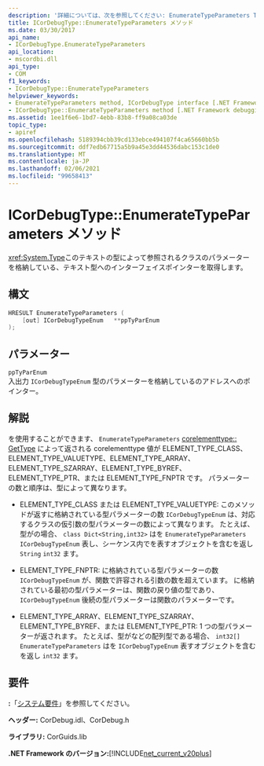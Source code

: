 ```yaml
---
description: '詳細については、次を参照してください: EnumerateTypeParameters Type:: メソッド'
title: ICorDebugType::EnumerateTypeParameters メソッド
ms.date: 03/30/2017
api_name:
- ICorDebugType.EnumerateTypeParameters
api_location:
- mscordbi.dll
api_type:
- COM
f1_keywords:
- ICorDebugType::EnumerateTypeParameters
helpviewer_keywords:
- EnumerateTypeParameters method, ICorDebugType interface [.NET Framework debugging]
- ICorDebugType::EnumerateTypeParameters method [.NET Framework debugging]
ms.assetid: 1ee1f6e6-1bd7-4ebb-83b8-ff9a08ca03de
topic_type:
- apiref
ms.openlocfilehash: 5189394cbb39cd133ebce494107f4ca65660bb5b
ms.sourcegitcommit: ddf7edb67715a5b9a45e3dd44536dabc153c1de0
ms.translationtype: MT
ms.contentlocale: ja-JP
ms.lasthandoff: 02/06/2021
ms.locfileid: "99658413"
---
```

# <a name="icordebugtypeenumeratetypeparameters-method"></a>ICorDebugType::EnumerateTypeParameters メソッド

<xref:System.Type>このテキストの型によって参照されるクラスのパラメーターを格納している、テキスト型へのインターフェイスポインターを取得します。  
  
## <a name="syntax"></a>構文  
  
```cpp  
HRESULT EnumerateTypeParameters (  
    [out] ICorDebugTypeEnum   **ppTyParEnum  
);  
```  
  
## <a name="parameters"></a>パラメーター  

 `ppTyParEnum`  
 入出力 `ICorDebugTypeEnum` 型のパラメーターを格納しているのアドレスへのポインター。  
  
## <a name="remarks"></a>解説  

 を使用することができます、 `EnumerateTypeParameters` [corelementtype:: GetType](icordebugtype-gettype-method.md) によって返される corelementtype 値が ELEMENT_TYPE_CLASS、ELEMENT_TYPE_VALUETYPE、ELEMENT_TYPE_ARRAY、ELEMENT_TYPE_SZARRAY、ELEMENT_TYPE_BYREF、ELEMENT_TYPE_PTR、または ELEMENT_TYPE_FNPTR です。 パラメーターの数と順序は、型によって異なります。  
  
- ELEMENT_TYPE_CLASS または ELEMENT_TYPE_VALUETYPE: このメソッドが返すに格納されている型パラメーターの数 `ICorDebugTypeEnum` は、対応するクラスの仮引数の型パラメーターの数によって異なります。 たとえば、型がの場合、 `class Dict<String,int32>` はを `EnumerateTypeParameters` `ICorDebugTypeEnum` 表し、シーケンス内でを表すオブジェクトを含むを返し `String` `int32` ます。  
  
- ELEMENT_TYPE_FNPTR: に格納されている型パラメーターの数 `ICorDebugTypeEnum` が、関数で許容される引数の数を超えています。 に格納されている最初の型パラメーターは、関数の戻り値の型であり、 `ICorDebugTypeEnum` 後続の型パラメーターは関数のパラメーターです。  
  
- ELEMENT_TYPE_ARRAY、ELEMENT_TYPE_SZARRAY、ELEMENT_TYPE_BYREF、または ELEMENT_TYPE_PTR: 1 つの型パラメーターが返されます。 たとえば、型がなどの配列型である場合、 `int32[]` `EnumerateTypeParameters` はを `ICorDebugTypeEnum` 表すオブジェクトを含むを返し `int32` ます。  
  
## <a name="requirements"></a>要件  

 **:**「[システム要件](../../get-started/system-requirements.md)」を参照してください。  
  
 **ヘッダー:** CorDebug.idl、CorDebug.h  
  
 **ライブラリ:** CorGuids.lib  
  
 **.NET Framework のバージョン:**[!INCLUDE[net_current_v20plus](../../../../includes/net-current-v20plus-md.md)]
